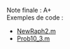 Note finale : A+<br/>
Exemples de code :
- [NewRaph2.m](/TP1%20MATLAB/NewRaph2.m)
- [Prob10_3.m](/TP1%20MATLAB/Prob10_3.m)
